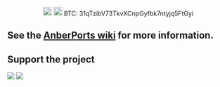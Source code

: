 <p align="center">
  <a href="https://www.paypal.me/krishenriksendk" target="_blank"><img src="https://www.buymeacoffee.com/assets/img/custom_images/orange_img.png" height="20" alt="Buy Me A Coffee"></a>
  <a href="https://github.com/krishenriksen/AnberPorts/blob/master/LICENSE.md" target="_blank"><img src="https://camo.githubusercontent.com/78f47a09877ba9d28da1887a93e5c3bc2efb309c1e910eb21135becd2998238a/68747470733a2f2f696d672e736869656c64732e696f2f62616467652f4c6963656e73652d4d49542d79656c6c6f772e737667" height="20" alt="MIT License"></a>
  <a>BTC: 31qTzibV73TkvXCnpGyfbk7ntyjq5FtGyi</a>
</p>

## See the [AnberPorts wiki](https://github.com/sponsors/krishenriksen) for more information.

## Support the project

[<img src="https://github.com/krishenriksen/AnberPorts/raw/master/patreon.png"/>](https://www.patreon.com/bePatron?u=54003740) [<img src="https://github.com/krishenriksen/AnberPorts/raw/master/sponsor.png"/>](https://github.com/sponsors/krishenriksen)
